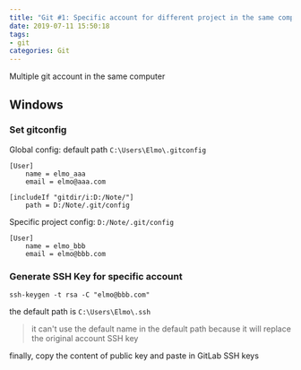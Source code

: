 ```yaml
---
title: "Git #1: Specific account for different project in the same computer"
date: 2019-07-11 15:50:18
tags:
- git
categories: Git
---
```


Multiple git account in the same computer

<!--more-->

## Windows

### Set gitconfig

Global config: default path `C:\Users\Elmo\.gitconfig`

```
[User]
    name = elmo_aaa
    email = elmo@aaa.com

[includeIf "gitdir/i:D:/Note/"]
    path = D:/Note/.git/config
```

Specific project config: `D:/Note/.git/config`

```
[User]
    name = elmo_bbb
    email = elmo@bbb.com
```

### Generate SSH Key for specific account

```
ssh-keygen -t rsa -C "elmo@bbb.com"
```

the default path is `C:\Users\Elmo\.ssh`

> it can't use the default name in the default path because it will replace the original account SSH key

finally, copy the content of public key and paste in GitLab SSH keys